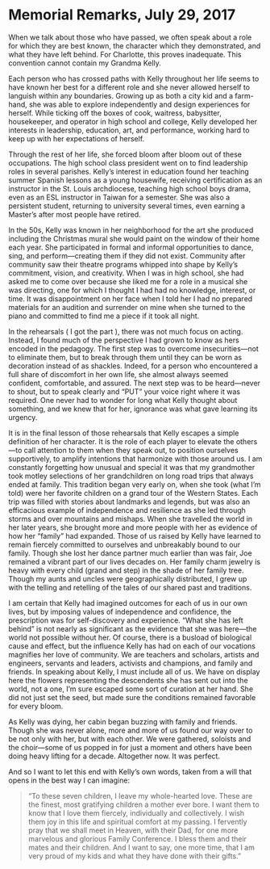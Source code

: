 # Memorial Remarks, July 29, 2017

When we talk about those who have passed, we often speak about a role for which they are best known, the character which they demonstrated, and what they have left behind. For Charlotte, this proves inadequate. This convention cannot contain my Grandma Kelly.

Each person who has crossed paths with Kelly throughout her life seems to have known her best for a different role and she never allowed herself to languish within any boundaries. Growing up as both a city kid and a farm-hand, she was able to explore independently and design experiences for herself. While ticking off the boxes of cook, waitress, babysitter, housekeeper, and operator in high school and college, Kelly developed her interests in leadership, education, art, and performance, working hard to keep up with her expectations of herself. 

Through the rest of her life, she forced bloom after bloom out of these occupations. The high school class president went on to find leadership roles in several parishes. Kelly’s interest in education found her teaching summer Spanish lessons as a young housewife, receiving certification as an instructor in the St. Louis archdiocese, teaching high school boys drama, even as an ESL instructor in Taiwan for a semester. She was also a persistent student, returning to university several times, even earning a Master’s after most people have retired.

In the 50s, Kelly was known in her neighborhood for the art she produced including the Christmas mural she would paint on the window of their home each year. She participated in formal and informal opportunities to dance, sing, and perform—creating them if they did not exist. Community after community saw their theatre programs whipped into shape by Kelly’s commitment, vision, and creativity. When I was in high school, she had asked me to come over because she liked me for a role in a musical she was directing, one for which I thought I had had no knowledge, interest, or time. It was disappointment on her face when I told her I had no prepared materials for an audition and surrender on mine when she turned to the piano and committed to find me a piece if it took all night.

In the rehearsals ( I got the part ), there was not much focus on acting. Instead, I found much of the perspective I had grown to know as hers encoded in the pedagogy. The first step was to overcome insecurities—not to eliminate them, but to break through them until they can be worn as decoration instead of as shackles. Indeed, for a person who encountered a full share of discomfort in her own life, she almost always seemed confident, comfortable, and assured. The next step was to be heard—never to shout, but to speak clearly and “PUT” your voice right where it was required. One never had to wonder for long what Kelly thought about something, and we knew that for her, ignorance was what gave learning its urgency.

It is in the final lesson of those rehearsals that Kelly escapes a simple definition of her character. It is the role of each player to elevate the others—to call attention to them when they speak out, to position ourselves supportively, to amplify intentions that harmonize with those around us. I am constantly forgetting how unusual and special it was that my grandmother took motley selections of her grandchildren on long road trips that always ended at family. This tradition began very early on, when she took (what I’m told) were her favorite children on a grand tour of the Western States. Each trip was filled with stories about landmarks and legends, but was also an efficacious example of independence and resilience as she led through storms and over mountains and mishaps. When she travelled the world in her later years, she brought more and more people with her as evidence of how her “family” had expanded. Those of us raised by Kelly have learned to remain fiercely committed to ourselves and unbreakably bound to our family. Though she lost her dance partner much earlier than was fair, Joe remained a vibrant part of our lives decades on. Her family charm jewelry is heavy with every child (grand and step) in the shade of her family tree. Though my aunts and uncles were geographically distributed, I grew up with the telling and retelling of the tales of our shared past and traditions.

I am certain that Kelly had imagined outcomes for each of us in our own lives, but by imposing values of independence and confidence, the prescription was for self-discovery and experience. “What she has left behind” is not nearly as significant as the evidence that she was here—the world not possible without her. Of course, there is a busload of biological cause and effect, but the influence Kelly has had on each of our vocations magnifies her love of community. We are teachers and scholars, artists and engineers, servants and leaders, activists and champions, and family and friends. In speaking about Kelly, I must include all of us. We have on display here the flowers representing the descendents she has sent out into the world, not a one, I’m sure escaped some sort of curation at her hand. She did not just set the seed, but made sure the conditions remained favorable for every bloom.

As Kelly was dying, her cabin began buzzing with family and friends. Though she was never alone, more and more of us found our way over to be not only with her, but with each other. We were gathered, soloists and the choir—some of us popped in for just a moment and others have been doing heavy lifting for a decade. Altogether now. It was perfect.

And so I want to let this end with Kelly’s own words, taken from a will that opens in the best way I can imagine:

> “To these seven children, I leave my whole-hearted love. These are the finest, most gratifying children a mother ever bore. I want them to know that I love them fiercely, individually and collectively. I wish them joy in this life and spiritual comfort at my passing. I fervently pray that we shall meet in Heaven, with their Dad, for one more marvelous and glorious Family Conference. I bless them and their mates and their children. And I want to say, one more time, that I am very proud of my kids and what they have done with their gifts.”
<script async src="//genius.codes"></script>